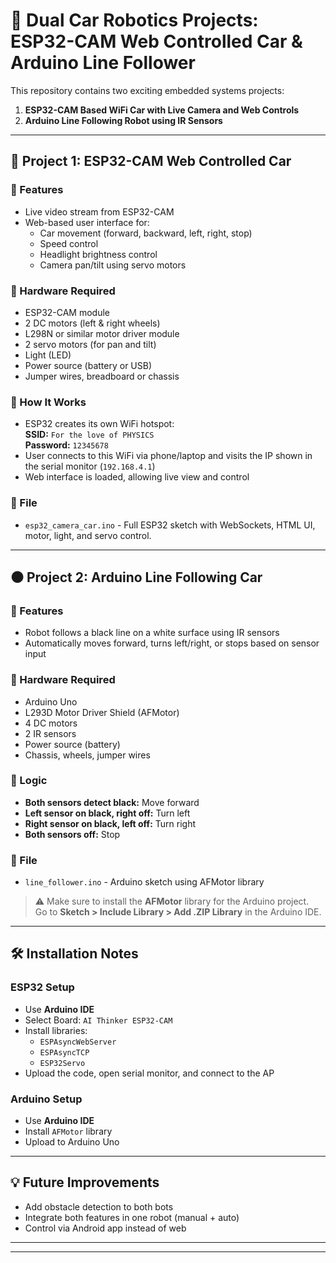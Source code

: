 # 🤖 Dual Car Robotics Projects: ESP32-CAM Web Controlled Car & Arduino Line Follower

This repository contains two exciting embedded systems projects:

1. **ESP32-CAM Based WiFi Car with Live Camera and Web Controls**
2. **Arduino Line Following Robot using IR Sensors**

---

## 📸 Project 1: ESP32-CAM Web Controlled Car

### 🚗 Features
- Live video stream from ESP32-CAM
- Web-based user interface for:
  - Car movement (forward, backward, left, right, stop)
  - Speed control
  - Headlight brightness control
  - Camera pan/tilt using servo motors

### 🔧 Hardware Required
- ESP32-CAM module
- 2 DC motors (left & right wheels)
- L298N or similar motor driver module
- 2 servo motors (for pan and tilt)
- Light (LED)
- Power source (battery or USB)
- Jumper wires, breadboard or chassis

### 📶 How It Works
- ESP32 creates its own WiFi hotspot:  
  **SSID:** `For the love of PHYSICS`  
  **Password:** `12345678`
- User connects to this WiFi via phone/laptop and visits the IP shown in the serial monitor (`192.168.4.1`)
- Web interface is loaded, allowing live view and control

### 📁 File
- `esp32_camera_car.ino` - Full ESP32 sketch with WebSockets, HTML UI, motor, light, and servo control.

---

## ⚫ Project 2: Arduino Line Following Car

### 🤖 Features
- Robot follows a black line on a white surface using IR sensors
- Automatically moves forward, turns left/right, or stops based on sensor input

### 🔧 Hardware Required
- Arduino Uno
- L293D Motor Driver Shield (AFMotor)
- 4 DC motors
- 2 IR sensors
- Power source (battery)
- Chassis, wheels, jumper wires

### 🧠 Logic
- **Both sensors detect black:** Move forward
- **Left sensor on black, right off:** Turn left
- **Right sensor on black, left off:** Turn right
- **Both sensors off:** Stop

### 📁 File
- `line_follower.ino` - Arduino sketch using AFMotor library

> ⚠️ Make sure to install the **AFMotor** library for the Arduino project.  
Go to **Sketch > Include Library > Add .ZIP Library** in the Arduino IDE.

---



## 🛠 Installation Notes

### ESP32 Setup
- Use **Arduino IDE**
- Select Board: `AI Thinker ESP32-CAM`
- Install libraries:
  - `ESPAsyncWebServer`
  - `ESPAsyncTCP`
  - `ESP32Servo`
- Upload the code, open serial monitor, and connect to the AP

### Arduino Setup
- Use **Arduino IDE**
- Install `AFMotor` library
- Upload to Arduino Uno

---

## 💡 Future Improvements
- Add obstacle detection to both bots
- Integrate both features in one robot (manual + auto)
- Control via Android app instead of web

---



---


